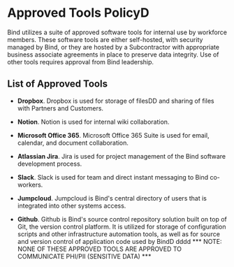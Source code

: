 # Approved Tools PolicyD

Bind utilizes a suite of approved software tools for internal use by workforce members. These software tools are either self-hosted, with security managed by Bind, or they are hosted by a Subcontractor with appropriate business associate agreements in place to preserve data integrity. Use of other tools requires approval from Bind leadership.

## List of Approved Tools

* **Dropbox**. Dropbox is used for storage of filesDD and sharing of files with Partners and Customers.  

* **Notion**. Notion is used for internal wiki collaboration.

* **Microsoft Office 365**. Microsoft Office 365 Suite is used for email, calendar, and document collaboration.

* **Atlassian Jira**. Jira is used for project management of the Bind software development process.

* **Slack**. Slack is used for team and direct instant messaging to Bind co-workers.

* **Jumpcloud**. Jumpcloud is Bind's central directory of users that is integrated into other systems access.  

* **Github**. Github is Bind's source control repository solution built on top of Git, the version control platform. It is utilized for storage of configuration scripts and other infrastructure automation tools, as well as for source and version control of application code used by BindD
dddd
*** NOTE: NONE OF THESE APPROVED TOOLS ARE APPROVED TO COMMUNICATE PHI/PII (SENSITIVE DATA) ***
